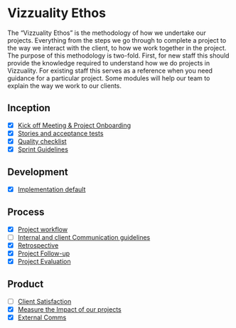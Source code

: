 # Vizzuality Ethos

The “Vizzuality Ethos” is the methodology of how we undertake our projects. Everything from the steps we go through to complete a project to the way we interact with the client, to how we work together in the project. The purpose of this methodology is two-fold. First, for new staff this should provide the knowledge required to understand how we do projects in Vizzuality. For existing staff this serves as a reference when you need guidance for a particular project. Some modules will help our team to explain the way we work to our clients.

## Inception

- [x] [Kick off Meeting & Project Onboarding](kick-off-and-onboarding/index.md)
- [x] [Stories and acceptance tests](stories-and-acceptance-tests/index.md)
- [x] [Quality checklist](quality-checklist/index.md)
- [x] [Sprint Guidelines](sprint-guidelines/index.md)

## Development

- [x] [Implementation default](implementation-default/index.md)

## Process

- [x] [Project workflow](project-workflow/index.md)
- [ ] [Internal and client Communication guidelines](communication-guidelines/index.md)
- [x] [Retrospective](retrospective/index.md)
- [x] [Project Follow-up](project-follow-up/index.md)
- [x] [Project Evaluation](/project-evaluation/index.md)

## Product

- [ ] [Client Satisfaction](client-satisfaction/index.md)
- [x] [Measure the Impact of our projects](measuring-impact/index.md)
- [x] [External Comms](external-comms/index.md)
